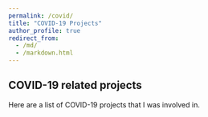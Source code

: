 ```yaml
---
permalink: /covid/
title: "COVID-19 Projects"
author_profile: true
redirect_from: 
  - /md/
  - /markdown.html
---
```


## COVID-19 related projects

<!-- Contact information is below, including email and various web services.  This is to make it easy for people to find me when they search for things like “stuart geiger email” and get wrong pages on my site.  Here are some other places on the Internet where I reside. -->

Here are a list of COVID-19 projects that I was involved in.

